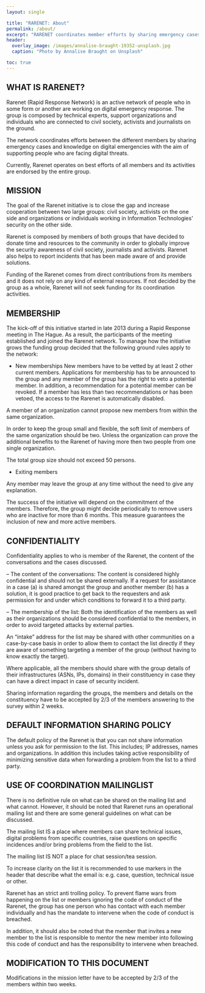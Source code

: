 ```yaml
---
layout: single

title: "RARENET: About"
permalink: /about/
excerpt: "RARENET coordinates member efforts by sharing emergency cases and knowledge on digital emergencies"
header:
  overlay_image: /images/annalise-braught-19352-unsplash.jpg
  caption: "Photo by Annalise Braught on Unsplash"

toc: true
---
```


## WHAT IS RARENET?

Rarenet (Rapid Response Network) is an active network of people who in some form or another are working on digital emergency response. The group is composed by technical experts, support organizations and individuals who are connected to civil society, activists and journalists on the ground.

The network coordinates efforts between the different members by sharing emergency cases and knowledge on digital emergencies with the aim of supporting people who are facing digital threats.

Currently, Rarenet operates on best efforts of all members and its activities are endorsed by the entire group.

## MISSION

The goal of the Rarenet initiative is to close the gap and increase cooperation between two large groups: civil society, activists on the one side and organizations or individuals working in Information Technologies’ security on the other side.

Rarenet is composed by members of both groups that have decided to donate time and resources to the community in order to globally improve the security awareness of civil society, journalists and activists. Rarenet also helps to report incidents that has been made aware of and provide solutions.

Funding of the Rarenet comes from direct contributions from its members and it does not rely on any kind of external resources. If not decided by the group as a whole, Rarenet will not seek funding for its coordination activities.

## MEMBERSHIP

The kick-off of this initiative started in late 2013 during a Rapid Response meeting in The Hague. As a result, the participants of the meeting established and joined the Rarenet network. To manage how the initiative grows the funding group decided that the following ground rules apply to the network:

* New memberships
New members have to be vetted by at least 2 other current members. Applications for membership has to be announced to the group and any member of the group has the right to veto a potential member. In addition, a recommendation for a potential member can be revoked. If a member has less than two recommendations or has been vetoed, the access to the Rarenet is automatically disabled.

A member of an organization cannot propose new members from within the same organization.

In order to keep the group small and flexible, the soft limit of members of the same organization should be two. Unless the organization can prove the additional benefits to the Rarenet of having more then two people from one single organization.

The total group size should not exceed 50 persons.

* Exiting members

Any member may leave the group at any time without the need to give any explanation.

The success of the initiative will depend on the commitment of the members. Therefore, the group might decide periodically to remove users who are inactive for more than 6 months. This measure guarantees the inclusion of new and more active members.

## CONFIDENTIALITY

Confidentiality applies to who is member of the Rarenet, the content of the conversations and the cases discussed.

– The content of the conversations:
The content is considered highly confidential and should not be shared externally. If a request for assistance in a case (a) is shared amongst the group and another member (b) has a solution, it is good practice to get back to the requesters and ask permission for and under which conditions to forward it to a third party.

– The membership of the list:
Both the identification of the members as well as their organizations should be considered confidential to the members, in order to avoid targeted attacks by external parties.

An “intake” address for the list may be shared with other communities on a case-by-case basis in order to allow them to contact the list directly if they are aware of something targeting a member of the group (without having to know exactly the target).

Where applicable, all the members should share with the group details of their infrastructures (ASNs, IPs, domains) in their constituency in case they can have a direct impact in case of security incident.

Sharing information regarding the groups, the members and details on the constituency have to be accepted by 2/3 of the members answering to the survey within 2 weeks.

## DEFAULT INFORMATION SHARING POLICY

The default policy of the Rarenet is that you can not share information unless you ask for permission to the list. This includes; IP addresses, names and organizations. In addition this includes taking active responsibility of minimizing sensitive data when forwarding a problem from the list to a third party.

## USE OF COORDINATION MAILINGLIST

There is no definitive rule on what can be shared on the mailing list and what cannot. However, it should be noted that Rarenet runs an operational mailing list and there are some general guidelines on what can be discussed.

The mailing list IS a place where members can share technical issues, digital problems from specific countries, raise questions on specific incidences and/or bring problems from the field to the list.

The mailing list IS NOT a place for chat session/tea session.

To increase clarity on the list it is recommended to use markers in the header that describe what the email is: e.g. case, question, technical issue or other.

Rarenet has an strict anti trolling policy. To prevent flame wars from happening on the list or members ignoring the code of conduct of the Rarenet, the group has one person who has contact with each member individually and has the mandate to intervene when the code of conduct is breached.

In addition, it should also be noted that the member that invites a new member to the list is responsible to mentor the new member into following this code of conduct and has the responsibility to intervene when breached.

## MODIFICATION TO THIS DOCUMENT

Modifications in the mission letter have to be accepted by 2/3 of the members within two weeks.
